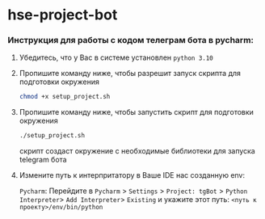 # hse-project-bot

### Инструкция для работы с кодом телеграм бота в pycharm:

1. Убедитесь, что у Вас в системе установлен `python 3.10`
2. Пропишите команду ниже, чтобы разрешит запуск скрипта для подготовки окружения
    ```bash
    chmod +x setup_project.sh
    ```
3. Пропишите команду ниже, чтобы запустить скрипт для подготовки окружения
    ```bash
    ./setup_project.sh
    ```
    скрипт создаст окружение с необходимые библиотеки для запуска telegram бота
4. Измените путь к интерпритатору в Ваше IDE нас созданную env:

    `Pycharm`: Перейдите в `Pycharm` > `Settings` > `Project: tgBot` > `Python Interpreter`> `Add Interpreter`> `Existing` и укажите этот путь: `<путь к проекту>/env/bin/python`